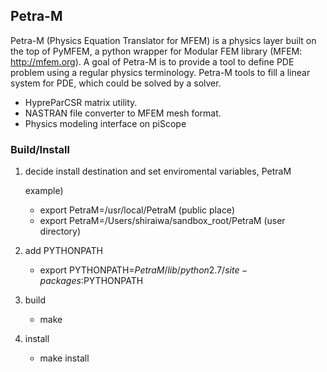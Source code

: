## Petra-M

Petra-M (Physics Equation Translator for MFEM) is a physics layer built
on the top of PyMFEM, a python wrapper for Modular FEM library
(MFEM: http://mfem.org). A goal of Petra-M is to provide a
tool to define PDE problem using a regular physics
terminology. Petra-M tools to fill a linear system for
PDE, which could be solved by a solver.

 - HypreParCSR matrix utility. 
 - NASTRAN file converter to MFEM mesh format.
 - Physics modeling interface on piScope 

### Build/Install
   1) decide install destination and set enviromental variables, PetraM
   
      example)
         - export PetraM=/usr/local/PetraM  (public place)
         - export PetraM=/Users/shiraiwa/sandbox_root/PetraM (user directory)

   2) add PYTHONPATH

      - export PYTHONPATH=$PetraM/lib/python2.7/site-packages:$PYTHONPATH

   3) build
      - make 

   4) install
      - make install
